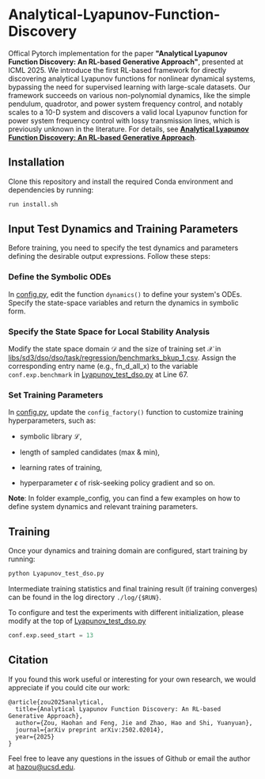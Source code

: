 # Analytical-Lyapunov-Function-Discovery
Offical Pytorch implementation for the paper **"Analytical Lyapunov Function Discovery: An RL-based Generative Approach"**, presented at ICML 2025. We introduce the first RL-based framework for directly discovering analytical Lyapunov functions for nonlinear dynamical systems, bypassing the need for supervised learning with large-scale datasets. Our framework succeeds on various non-polynomial dynamics, like the simple pendulum, quadrotor, and power system frequency control, and notably scales to a 10-D system and discovers a valid local Lyapunov function for power system frequency control with lossy transmission lines, which is previously unknown in the literature. For details, see [**Analytical Lyapunov Function Discovery: An RL-based Generative Approach**](https://arxiv.org/abs/2502.02014).


## Installation
Clone this repository and install the required Conda environment and dependencies by running:

```bash
run install.sh
```

## Input Test Dynamics and Training Parameters

Before training, you need to specify the test dynamics and parameters defining the desirable output expressions. Follow these steps:

### Define the Symbolic ODEs

In [config.py](config.py), edit the function ``dynamics()`` to define your system's ODEs. Specify the state-space variables and return the dynamics in symbolic form.

### Specify the State Space for Local Stability Analysis


Modify the state space domain $\mathcal{D}$ and the size of training set $\mathcal{X}$ in [libs/sd3/dso/dso/task/regression/benchmarks_bkup_1.csv](libs/sd3/dso/dso/task/regression/benchmarks_bkup_1.csv). Assign the corresponding entry name (e.g., fn_d_all_x) to the variable ``conf.exp.benchmark`` in
[Lyapunov_test_dso.py](Lyapunov_test_dso.py) at Line 67.


### Set Training Parameters


In [config.py](config.py), update the ``config_factory()`` function to customize training hyperparameters, such as:

* symbolic library $\mathcal{L}$,

* length of sampled candidates (max \& min),

* learning rates of training,

* hyperparameter $\epsilon$ of risk-seeking policy gradient and so on.

**Note**: In folder example_config, you can find a few examples on how to define system dynamics and relevant training parameters.

## Training
Once your dynamics and training domain are configured, start training by running:
```bash
python Lyapunov_test_dso.py
```

Intermediate training statistics and final training result (if training converges) can be found in the log directory ``./log/{$RUN}``.

To configure and test the experiments with different initialization, please modify at the top of [Lyapunov_test_dso.py](Lyapunov_test_dso.py)
```python
conf.exp.seed_start = 13
```


## Citation
If you found this work useful or interesting for your own research, we would appreciate if you could cite our work:
```
@article{zou2025analytical,
  title={Analytical Lyapunov Function Discovery: An RL-based Generative Approach},
  author={Zou, Haohan and Feng, Jie and Zhao, Hao and Shi, Yuanyuan},
  journal={arXiv preprint arXiv:2502.02014},
  year={2025}
}
```

Feel free to leave any questions in the issues of Github or email the author at hazou@ucsd.edu.